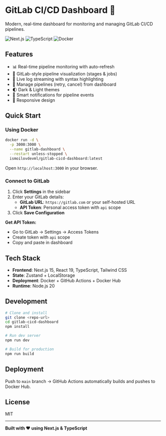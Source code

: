 # GitLab CI/CD Dashboard 🚀

Modern, real-time dashboard for monitoring and managing GitLab CI/CD pipelines.

![Next.js](https://img.shields.io/badge/Next.js-15-black) ![TypeScript](https://img.shields.io/badge/TypeScript-5.9-blue) ![Docker](https://img.shields.io/badge/docker-ready-brightgreen)

## Features

- 📊 Real-time pipeline monitoring with auto-refresh
- 🎨 GitLab-style pipeline visualization (stages & jobs)
- 📝 Live log streaming with syntax highlighting
- 🔄 Manage pipelines (retry, cancel) from dashboard
- 🌓 Dark & Light themes
- 🔔 Smart notifications for pipeline events
- 📱 Responsive design

## Quick Start

### Using Docker

```bash
docker run -d \
  -p 3000:3000 \
  --name gitlab-dashboard \
  --restart unless-stopped \
  ismoilovdevml/gitlab-cicd-dashboard:latest
```

Open `http://localhost:3000` in your browser.

### Connect to GitLab

1. Click **Settings** in the sidebar
2. Enter your GitLab details:
   - **GitLab URL**: `https://gitlab.com` or your self-hosted URL
   - **API Token**: Personal access token with `api` scope
3. Click **Save Configuration**

**Get API Token:**
- Go to GitLab → Settings → Access Tokens
- Create token with `api` scope
- Copy and paste in dashboard

## Tech Stack

- **Frontend**: Next.js 15, React 19, TypeScript, Tailwind CSS
- **State**: Zustand + LocalStorage
- **Deployment**: Docker + GitHub Actions + Docker Hub
- **Runtime**: Node.js 20

## Development

```bash
# Clone and install
git clone <repo-url>
cd gitlab-cicd-dashboard
npm install

# Run dev server
npm run dev

# Build for production
npm run build
```

## Deployment

Push to `main` branch → GitHub Actions automatically builds and pushes to Docker Hub.

## License

MIT

---

**Built with ❤️ using Next.js & TypeScript**
